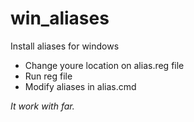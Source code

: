 # win_aliases
Install aliases for windows 

- Change youre location on alias.reg file
- Run reg file
- Modify aliases in alias.cmd 


*It work with far.*  

